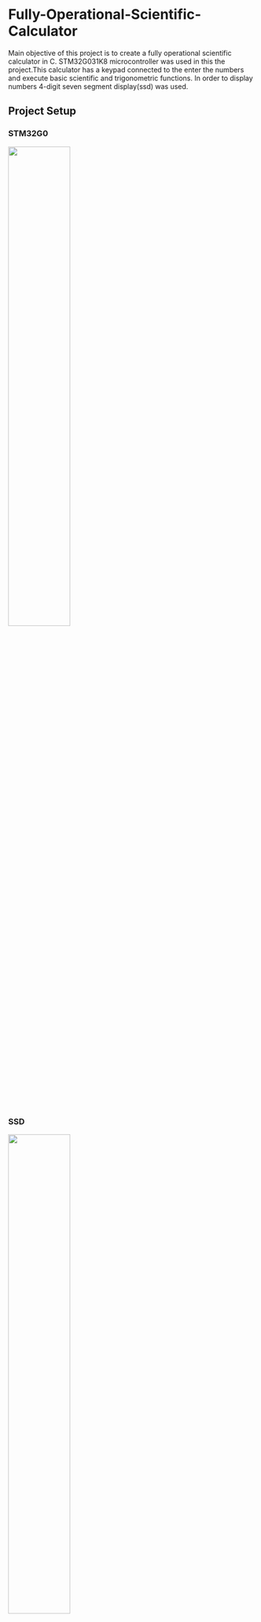 # Fully-Operational-Scientific-Calculator
 Main objective of this project is to create a fully operational scientific calculator in C. STM32G031K8 microcontroller was used in this the project.This calculator has a 
keypad connected to the enter the numbers and execute basic scientific and trigonometric functions. In order to display numbers 4-digit seven segment display(ssd) was used.

## Project Setup

### STM32G0

<img src="https://user-images.githubusercontent.com/65625392/117146080-8282d000-adbc-11eb-831d-5f75dddbcd7c.png" width=50% height=50%>

### SSD  
<img src="https://user-images.githubusercontent.com/65625392/117144529-b2c96f00-adba-11eb-8252-ce180a8446ea.png" width=50% height=50%>

### KEYPAD
<img src="https://user-images.githubusercontent.com/65625392/117144618-cc6ab680-adba-11eb-9475-5a4c1c154e71.png" width=40% height=40%>

### PIN-TABLE
![image](https://user-images.githubusercontent.com/65625392/117144967-426f1d80-adbb-11eb-9e1b-cf89aedc7b94.png)

## Flowchart
![image](https://user-images.githubusercontent.com/65625392/117146587-0a68da00-adbd-11eb-83db-d1d9834e238d.png)

## Block Diagram
![image](https://user-images.githubusercontent.com/65625392/117145373-c1fcec80-adbb-11eb-888d-b7e1cd9eac8a.png)

## Schematic
![image](https://user-images.githubusercontent.com/65625392/117145416-cfb27200-adbb-11eb-8b14-4f6c481008f1.png)

## Tasks

To achieving success an approach was taken to the problem by assigning specific tasks.

1) Displaying one digit number on SSD ✓

The first task is to write a number on the display for the coming interrupt when the keypad ispressed.

2) Displaying more than one digit number on SSD ✓

To achive this task, writing more than one digit is possible by shifting the number on the screen to one left.

3) Addition between two numbers ✓

The screen must be cleared when the sum sign is pressed to add two number. After doing this, it must be ensured that the deleted number is stored in another number. The number written to the cleared screen must be added to the previous number.

4) Substraction - Division - Multiplication between two numbers ✓

If we want to do this operations, we need to be able to operate with negative numbers. We can do this by substracting the new number from the old number written on the screen, and assigning a negative flag according to the result. We can print the – sign at the beginnig of the number accordingly in the print function.

5) Operations with floating numbers. ✓

In order to achieve this, the result obtained as a result of operations performed, obtaining the integer part and fractional part. When we get this parts we can print it on the screen with dots.

6) Scientific Calculations ✓

To do this task scientific flag assigned to the * key. Scientific operation is provided in scientific calculation function according to incoming interrupts.

7) Overflow and invalid state assignments ✓

If the number obtained in the calculation or scientific calculation is not within the required range, the overflow flag should be activated and the oveflow printed on the screen. If the number obtained in calculation or scientific calculation is uncertain, the invalid flag should be activated and printed on the invalid screen.

8) ID Display ✓

In this task, id should be displayed on the screen. If the operation is not done within 10 seconds, id is provided to be written on the screen.

## How Code Works

First of all in the main function, Keypad and ssd pins have been set and interrupt assignments
have been made. Priority assignment of interrupts is done in the same way. Columns on the keypad
are selected as input. Accordingly, rows are selected as output. When the keypad is pressed, interrupt
handlers, corresponding to the incoming interrupt have been created. To understand which key was
pressed, a continuous control mechanism was established by opening and closing rows in these
handler functions. Interupts corresponding to the numbers on the keypad were assigned those
numbers as “displaynumber1” in the code. At the same time in interrupts corresponding to numbers,
a variable called “pressCounter” was increased by one. In order to print the number pressed on the
keypad, a function called “keypad_press” was created and the digits of “displayNumber1” were
assigned according to the number of presses. This structure can be compared to a shift operation.
Looking at the value of the “pressCounter”, the number printed on the screen shifts to the left
simultaneously accordingly. As a result of these operations, a 4-digit number was printed on the
screen. Keys A, B, C, D, are operation interrupts. Addition, subtraction, multiplication and division
operations are assigned to these interrupts. The previous number on the screen should be kept in a
value called “displayNumber2”, so that operations can be made between them using the new
“displaynumber1”. In order to do this, “displaynumber2_init” function is called in operation
interrupts which stores the old “displayNumber1” data in “displayNumber2”. When the second
number is written, the equation the result can be obtained by pressing the “#” sign on the keypad.
In equals(#) interrupt, the “ssd_enter” function is called and the number obtained is written to the
screen by performing the operations between them. This enter function has the following functions:
“calculation” function, “scientific_calculation” function and number checking function. First of all
calculation function is called and operations are done according the flags corresponding to the
incoming interrupts. Since the inputs in the “calculation” function are digits, the original value is
obtained by multiplying with the digit values. In the calculation function, the operation is performed
between “displaynumber2” and “displaynumber1” and the new value is assigned to the
displaynumberfinal variable. The value of the “displayNumberFinal” is compared to whether it is
negative or not. The negative flag is set to 0 or 1, depending on the result.

After the calculation function, there is a function called “number_control”. The purpose of the
“number_control” is to assign to “displaynumber1” according to the number obtained in the
“calculation” function. Firstly, the “displayNumberFinal” that comes out of the calculation is
divided into the integer and decimal parts. If the decimal part is greater than 0, this number is a
floating number. On the other hand, floating flag assigned as 1 and if floating flag = 1 goes to the
corresponding step separation functions. If the right side is not greater than 0, this number is a
integer. If the number is integer, it goes to integer seperation function which called as
“ssd_final_number_function”. In addition, the number of digits of the “displayNumberFinal” is
found and equalized to the presscounter value. After determining whether the number is floating or
integer, the negativity feature is checked. If negative flag = 1 is set, digit separations are performed
considering the negativity feature.

At the end of everything, it goes to the “ssd_display” function rotating in the “timer1” handler.
Printing operations are performed by deciding whether the number is floating or integer and negative
or positive in the display function. By looking at the number of digits in floating numbers, the
required digit can be printed with a dot. The desired ID number on the screen is controlled in the
“ssd_display” function. In the display function, the predefined idle time variable is continuously
increased at each printing stage. If the idle time exceeds a certain value, the number displayed on
the screen returns to the id number. When the idle time reaches the desired value, the old values are
reset and the id is written to the screen. If the operations done are not to be written on the screen,
the overflowflag is synchronized to one. If overflow = 1, the display function prints “OuFL” to the
screen. If the operations performed are uncertain, invalidflag is equal to one, if invalidflag = 1, the
display function prints “InuL” on the screen.

## Unsolved Difficulties

-If the last number on the screen is written as float, the first 3 digits are lit while writing the new number. As a solution, expected to reset the digits somewhere to be solved by debugging.

-If a negative number is written on the screen, the new entered number is positive, but negativesign appears at the beginning. But the transaction between them is done correctly. In the same way, a solution can be found by resetting the digit during the debug process.

-When the digit of the entered number increases, the brightness of the ssd decreases.

## Results and Comment

The use of the c programming language throughout the project made a good gain in getting used to the c programming language. Thanks to the project, the structure of the algorithms to be created between the keypad and ssd and how these algorithms work in harmony were learned. Algorithm setup and this established algorithm should establish a solid foundation for future code. If the algorithm is not functional enough, the code written becomes too long. As a result, debug sessions throughout the program are very long and slow down the process of writing the code. Timer and interrupt working logic has been learned well.
